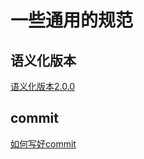 # 一些通用的规范

## 语义化版本

[语义化版本2.0.0](https://semver.org/lang/zh-CN/)

## commit

[如何写好commit](https://github.com/linuxdeepin/developer-center/wiki/Git-Commit-Message-Style)